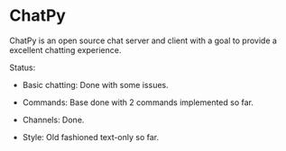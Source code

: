 # ChatPy

ChatPy is an open source chat server and client with a goal to provide a excellent chatting experience.

Status:

* Basic chatting: Done with some issues.

* Commands: Base done with 2 commands implemented so far.

* Channels: Done.

* Style: Old fashioned text-only so far.
